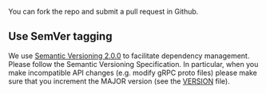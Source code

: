 You can fork the repo and submit a pull request in Github.

## Use SemVer tagging

We use [Semantic Versioning 2.0.0](https://semver.org/) to facilitate dependency management. 
Please follow the Semantic Versioning Specification. In particular, when you make incompatible API changes 
(e.g. modify gRPC proto files) please make sure that you increment the MAJOR version (see the [VERSION](./VERSION) file).